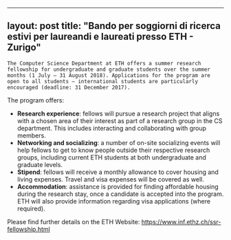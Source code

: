 
---
layout: post
title:  "Bando per soggiorni di ricerca estivi per laureandi e laureati presso ETH - Zurigo"
---
	The Computer Science Department at ETH offers a summer research fellowship for undergraduate and graduate students over the summer months (1 July – 31 August 2018). Applications for the program are open to all students – international students are particularly encouraged (deadline: 31 December 2017).  
  
The program offers:

* **Research experience**: fellows will pursue a research project that aligns with a chosen area of their interest as part of a research group in the CS department. This includes interacting and collaborating with group members.
* **Networking and socializing**: a number of on-site socializing events will help fellows to get to know people outside their respective research groups, including current ETH students at both undergraduate and graduate levels.
* **Stipend**: fellows will receive a monthly allowance to cover housing and living expenses. Travel and visa expenses will be covered as well.
* **Accommodation**: assistance is provided for finding affordable housing during the research stay, once a candidate is accepted into the program. ETH will also provide information regarding visa applications (where required).

Please find further details on the ETH Website: <https://www.inf.ethz.ch/ssr-fellowship.html>